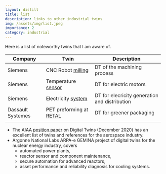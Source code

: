 ```yaml
---
layout: distill
title: list
description: links to other industrial twins
img: /assets/img/list.jpeg
importance: 2
category: industrial
---
```



Here is a list of noteworthy twins that I am aware of.

| Company          | Twin | Description |
|------------------|------|-------------|
| Siemens          | CNC Robot [milling](https://new.siemens.com/global/en/products/automation/systems/sinumerik-one.html) | DT of the machining process        |
| Siemens          | Temperature [sensor](https://youtu.be/86vkjykbHRM) | DT for electric motors        |
| Siemens          | Electricity [system](https://new.siemens.com/global/en/products/energy/energy-automation-and-smart-grid/electrical-digital-twin.html) | DT for elecricity generation and distribution       |
| Dassault Systemes | PET preforming at [RETAL](https://www.3ds.com/insights/customer-stories/retal) |  DT for greener packaging      | 
|                  |      |             | 

- The AIAA [position paper](https://www.aia-aerospace.org/wp-content/uploads/2021/02/Digital-Twin-Institute-Position-Paper-December-2020.pdf) on Digital Twins (December 2020) has an excellent list of twins and references for the aerospace industry.
- Argonne National Labs ARPA-e GEMINA project of digital twins for the nuclear energy industry, covers
  - automated power plants,
  - reactor sensor and component maintenance,
  - secure automation for advanced reactors,
  - asset performance and reliability diagnosis for cooling systems.